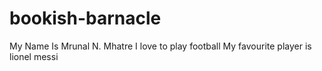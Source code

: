# bookish-barnacle
My Name Is Mrunal N. Mhatre
I love to play football
My favourite player is lionel messi
